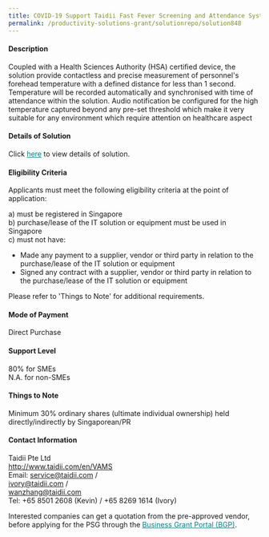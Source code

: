 ```yaml
---
title: COVID-19 Support Taidii Fast Fever Screening and Attendance System  - Package (VAMS 2.0)
permalink: /productivity-solutions-grant/solutionrepo/solution848
---
```


#### Description

Coupled with a Health Sciences Authority (HSA) certified device, the solution provide contactless and precise measurement of personnel's forehead temperature with a defined distance for less than 1 second. Temperature will be recorded automatically and synchronised with time of attendance within the solution. Audio notification be configured for the high temperature captured beyond any pre-set threshold which make it very suitable for any environment which require attention on healthcare aspect

#### Details of Solution

Click <a href='https://govassist.gobusiness.gov.sg/images/psg/Taidii_Annex_3_Part_1.pdf' style='color:#037e8a'>here</a> to view details of solution.

#### Eligibility Criteria

Applicants must meet the following eligibility criteria at the point of application:

a) must be registered in Singapore <br>
b) purchase/lease of the IT solution or equipment must be used in Singapore <br>
c) must not have:
- Made any payment to a supplier, vendor or third party in relation to the purchase/lease of the IT solution or equipment
- Signed any contract with a supplier, vendor or third party in relation to the purchase/lease of the IT solution or equipment

Please refer to 'Things to Note' for additional requirements.

#### Mode of Payment
Direct Purchase

#### Support Level
80% for SMEs <br>
N.A. for non-SMEs

#### Things to Note
Minimum 30% ordinary shares (ultimate individual ownership) held directly/indirectly by Singaporean/PR

#### Contact Information
Taidii Pte Ltd<br>http://www.taidii.com/en/VAMS<br>Email: service@taidii.com /<br>ivory@taidii.com /<br>wanzhang@taidii.com<br>Tel: +65 8501 2608 (Kevin) / +65 8269 1614 (Ivory)

Interested companies can get a quotation from the pre-approved vendor, before applying for the PSG through the <a target='_blank' style='color:#037e8a' href='https://www.businessgrants.gov.sg/'>Business Grant Portal (BGP)</a>.
